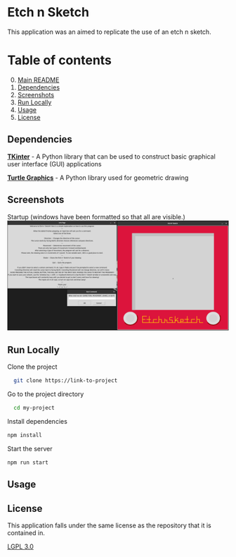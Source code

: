 # Etch n Sketch

This application was an aimed to replicate the use of an etch n sketch.

# Table of contents

0. [Main README](/README.md)
1. [Dependencies](#dependencies)
2. [Screenshots](#screenshots)
3. [Run Locally](#run-locally)
4. [Usage](#usage)
5. [License](#license)

## Dependencies

[**TKinter**](https://docs.python.org/3/library/tkinter.html) - A Python library that can be used to construct basic graphical user interface (GUI) applications

[**Turtle Graphics**](https://docs.python.org/3/library/turtle.html) - A Python library used for geometric drawing

## Screenshots
Startup (windows have been formatted so that all are visible.)
<img src = "images/startup.png">

## Run Locally

Clone the project

```bash
  git clone https://link-to-project
```

Go to the project directory

```bash
  cd my-project
```

Install dependencies

```bash
npm install
```

Start the server

```bash
npm run start
```

## Usage

## License

This application falls under the same license as the repository that it is contained in.

[LGPL 3.0](https://choosealicense.com/licenses/lgpl-3.0/)
